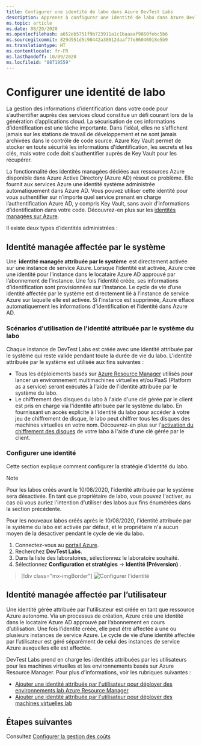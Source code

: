 ```yaml
---
title: Configurer une identité de labo dans Azure DevTest Labs
description: Apprenez à configurer une identité de labo dans Azure DevTest.
ms.topic: article
ms.date: 08/20/2020
ms.openlocfilehash: a652eb5751f9b723911a1c1baaaaf9860febc5b6
ms.sourcegitcommit: 829d951d5c90442a38012daaf77e86046018e5b9
ms.translationtype: HT
ms.contentlocale: fr-FR
ms.lasthandoff: 10/09/2020
ms.locfileid: "88719559"
---
```

# <a name="configure-a-lab-identity"></a>Configurer une identité de labo

La gestion des informations d’identification dans votre code pour s’authentifier auprès des services cloud constitue un défi courant lors de la génération d’applications cloud. La sécurisation de ces informations d’identification est une tâche importante. Dans l’idéal, elles ne s’affichent jamais sur les stations de travail de développement et ne sont jamais archivées dans le contrôle de code source. Azure Key Vault permet de stocker en toute sécurité les informations d'identification, les secrets et les clés, mais votre code doit s'authentifier auprès de Key Vault pour les récupérer. 

La fonctionnalité des identités managées dédiées aux ressources Azure disponible dans Azure Active Directory (Azure AD) résout ce problème. Elle fournit aux services Azure une identité système administrée automatiquement dans Azure AD. Vous pouvez utiliser cette identité pour vous authentifier sur n’importe quel service prenant en charge l’authentification Azure AD, y compris Key Vault, sans avoir d’informations d’identification dans votre code. Découvrez-en plus sur les [identités managées sur Azure](../active-directory/managed-identities-azure-resources/overview.md). 

Il existe deux types d’identités administrées : 

## <a name="system-assigned-managed-identity"></a>Identité managée affectée par le système  

Une  **identité managée attribuée par le système**  est directement activée sur une instance de service Azure. Lorsque l’identité est activée, Azure crée une identité pour l’instance dans le locataire Azure AD approuvé par l’abonnement de l’instance. Une fois l’identité créée, ses informations d’identification sont provisionnées sur l’instance. Le cycle de vie d’une identité affectée par le système est directement lié à l’instance de service Azure sur laquelle elle est activée. Si l’instance est supprimée, Azure efface automatiquement les informations d’identification et l’identité dans Azure AD. 

### <a name="scenarios-for-using-labs-system-assigned-identity"></a>Scénarios d'utilisation de l'identité attribuée par le système du labo  

Chaque instance de DevTest Labs est créée avec une identité attribuée par le système qui reste valide pendant toute la durée de vie du labo. L'identité attribuée par le système est utilisée aux fins suivantes :  

- Tous les déploiements basés sur [Azure Resource Manager](devtest-lab-create-environment-from-arm.md) utilisés pour lancer un environnement multimachines virtuelles et/ou PaaS (Platform as a service) seront exécutés à l'aide de l'identité attribuée par le système du labo.  
- Le chiffrement des disques du labo à l'aide d'une clé gérée par le client est pris en charge via l'identité attribuée par le système du labo. En fournissant un accès explicite à l'identité du labo pour accéder à votre jeu de chiffrement de disque, le labo peut chiffrer tous les disques des machines virtuelles en votre nom. Découvrez-en plus sur l'[activation du chiffrement des disques](encrypt-disks-customer-managed-keys.md) de votre labo à l'aide d'une clé gérée par le client.  

### <a name="configure-identity"></a>Configurer une identité

Cette section explique comment configurer la stratégie d'identité du labo.

> [!NOTE]
> Pour les labos créés avant le 10/08/2020, l'identité attribuée par le système sera désactivée. En tant que propriétaire de labo, vous pouvez l'activer, au cas où vous auriez l'intention d'utiliser des labos aux fins énumérées dans la section précédente.  
>
> Pour les nouveaux labos créés après le 10/08/2020, l'identité attribuée par le système du labo est activée par défaut, et le propriétaire n'a aucun moyen de la désactiver pendant le cycle de vie du labo.  

1. Connectez-vous au [portail Azure](https://portal.azure.com).
1. Recherchez **DevTest Labs**.
1. Dans la liste des laboratoires, sélectionnez le laboratoire souhaité.
1. Sélectionnez **Configuration et stratégies** -> **Identité (Préversion)** . 

> [!div class="mx-imgBorder"]
> ![Configurer l'identité](./media/configure-lab-identity/configure-identity.png)

## <a name="user-assigned-managed-identity"></a>Identité managée affectée par l’utilisateur  

Une identité gérée attribuée par l'utilisateur est créée en tant que ressource Azure autonome. Via un processus de création, Azure crée une identité dans le locataire Azure AD approuvé par l’abonnement en cours d’utilisation. Une fois l’identité créée, elle peut être affectée à une ou plusieurs instances de service Azure. Le cycle de vie d’une identité affectée par l’utilisateur est géré séparément de celui des instances de service Azure auxquelles elle est affectée. 

DevTest Labs prend en charge les identités attribuées par les utilisateurs pour les machines virtuelles et les environnements basés sur Azure Resource Manager.  Pour plus d'informations, voir les rubriques suivantes :

- [Ajouter une identité attribuée par l'utilisateur pour déployer des environnements lab Azure Resource Manager](use-managed-identities-environments.md)
- [Ajouter une identité attribuée par l'utilisateur pour déployer des machines virtuelles lab](enable-managed-identities-lab-vms.md)

## <a name="next-steps"></a>Étapes suivantes

Consultez [Configurer la gestion des coûts](devtest-lab-configure-cost-management.md)